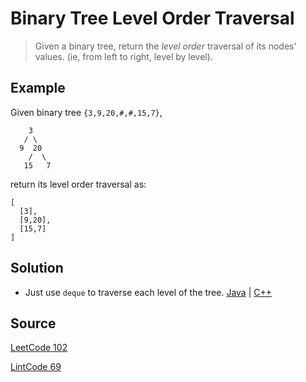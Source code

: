 # Binary Tree Level Order Traversal

> Given a binary tree, return the _level order_ traversal of its nodes' values. (ie, from left to right, level by level).

## Example

Given binary tree `{3,9,20,#,#,15,7}`,

```
    3
   / \
  9  20
    /  \
   15   7
```

return its level order traversal as:

```
[
  [3],
  [9,20],
  [15,7]
]
```

## Solution

- Just use `deque` to traverse each level of the tree. [Java](solution1.java) | [C++](solution1.cpp)

## Source

[LeetCode 102](https://leetcode.com/problems/binary-tree-level-order-traversal/)

[LintCode 69](http://www.lintcode.com/en/problem/binary-tree-level-order-traversal/)